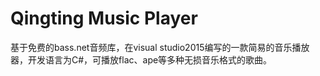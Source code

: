 # Qingting Music Player
基于免费的bass.net音频库，在visual studio2015编写的一款简易的音乐播放器，开发语言为C#，可播放flac、ape等多种无损音乐格式的歌曲。
